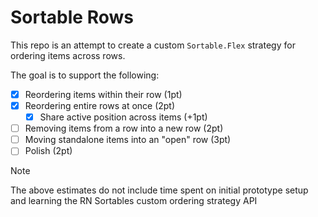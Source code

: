 # Sortable Rows

This repo is an attempt to create a custom `Sortable.Flex` strategy for
ordering items across rows.

The goal is to support the following:

- [x] Reordering items within their row (1pt)
- [x] Reordering entire rows at once (2pt)
  - [x] Share active position across items (+1pt)
- [ ] Removing items from a row into a new row (2pt)
- [ ] Moving standalone items into an "open" row (3pt)
- [ ] Polish (2pt)

> [!NOTE]
> The above estimates do not include time spent on initial prototype setup and
  learning the RN Sortables custom ordering strategy API
